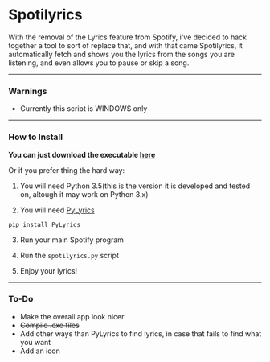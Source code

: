 # Spotilyrics

With the removal of the Lyrics feature from Spotify, i've decided to hack together a tool to sort of replace that, and with that came Spotilyrics, it automatically fetch and shows you the lyrics from the songs you are listening, and even allows you to pause or skip a song.

---
### Warnings

* Currently this script is WINDOWS only

---

### How to Install
**You can just download the executable [here](https://github.com/eitchtee/Spotilyrics/releases/latest)**

Or if you prefer thing the hard way:

1. You will need Python 3.5(this is the version it is developed and tested on, altough it may work on Python 3.x)

2. You will need [PyLyrics](https://pypi.python.org/pypi/PyLyrics/1.1.0)

  `pip install PyLyrics`

3. Run your main Spotify program

4. Run the `spotilyrics.py` script

5. Enjoy your lyrics!

---

### To-Do
* Make the overall app look nicer
* ~~Compile .exe files~~
* Add other ways than PyLyrics to find lyrics, in case that fails to find what you want
* Add an icon
